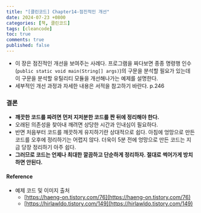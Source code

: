 ```yaml
---
title: "[클린코드] Chapter14-점진적인 개선"
date: 2024-07-23 +0800
categories: [책, 클린코드]
tags: [cleancode]
toc: true
comments: true
published: false
---
```


- 이 장은 점진적인 개선을 보여주는 사례다. 프로그램을 짜다보면 종종 명령행 인수(`public static void main(String[] args)`)의 구문을 분석할 필요가 있는데 이 구문을 분석할 유틸리티 모듈을 개선해나가는 예제를 설명한다.
- 세부적인 개선 과정과 자세한 내용은 서적을 참고하기 바란다. p.246

### 결론
- **깨끗한 코드를 짜려면 먼저 지저분한 코드를 짠 뒤에 정리해야 한다.**
- 오래된 의존성을 찾아내 깨려면 상당한 시간과 인내심이 필요하다.
- 반면 처음부터 코드를 깨끗하게 유지하기란 상대적으로 쉽다. 아침에 엉망으로 만든 코드를 오후에 정리하기는 어렵지 않다. 더욱이 5분 전에 엉망으로 만든 코드는 지금 당장 정리하기 아주 쉽다.
- **그러므로 코드는 언제나 최대한 깔끔하고 단순하게 정리하자. 절대로 썩어가게 방치하면 안된다.**

#### Reference
- 예제 코드 및 이미지 출처
  - [https://haeng-on.tistory.com/76](https://haeng-on.tistory.com/76)
  - [https://hirlawldo.tistory.com/149](https://hirlawldo.tistory.com/149)

